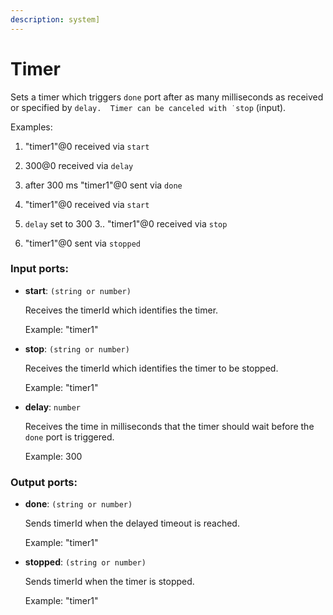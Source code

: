 ```yaml
---
description: system]
---
```


# Timer

Sets a timer which triggers `done` port after as many milliseconds as received or specified by `delay.  Timer can be canceled with ˙stop` (input).

Examples:
1. "timer1"@0 received via `start`
2. 300@0 received via `delay`
3. after 300 ms "timer1"@0 sent via `done`

1. "timer1"@0 received via `start`
2. `delay` set to 300
3.. "timer1"@0 received via `stop`
4. "timer1"@0 sent via `stopped`


### Input ports:

* __start__: `(string or number)`

    Receives the timerId which identifies the timer.
    
    Example:
    "timer1"


* __stop__: `(string or number)`

    Receives the timerId which identifies the timer to be stopped.
    
    
    Example:
    "timer1"


* __delay__: `number`

    Receives the time in milliseconds that the timer should wait before the `done` port is triggered.
    
    Example: 
    300

### Output ports:

* __done__: `(string or number)`

    Sends timerId when the delayed timeout is reached.
    
    Example:
    "timer1" 


* __stopped__: `(string or number)`

    Sends timerId when the timer is stopped.
    
    Example:
    "timer1" 

